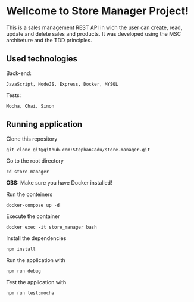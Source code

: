 # Wellcome to Store Manager Project!

This is a sales management REST API in wich the user can create, read, update and delete sales and products. It was developed using the MSC architeture and the TDD principles.

## Used technologies

Back-end:


    JavaScript, NodeJS, Express, Docker, MYSQL


Tests:


    Mocha, Chai, Sinon


## Running application

Clone this repository

    git clone git@github.com:StephanCadu/store-manager.git

Go to the root directory

    cd store-manager
    
**OBS:** Make sure you have Docker installed!

Run the conteiners

    docker-compose up -d
    
Execute the container
    
    docker exec -it store_manager bash
    
Install the dependencies

    npm install

Run the application with

    npm run debug
    
Test the application with

    npm run test:mocha
